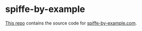 # spiffe-by-example

[This repo](https://github.com/A2Y-D5L/spiffe-by-example) contains the source code for [spiffe-by-example.com](https://spiffe-by-example.com/).
